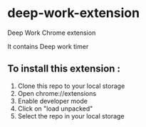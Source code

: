 # deep-work-extension
Deep Work Chrome extension 

It contains Deep work timer


## To install this extension :
1. Clone this repo to your local storage
2. Open chrome://extensions
3. Enable developer mode
4. Click on "load unpacked"
5. Select the repo in your local storage

   
